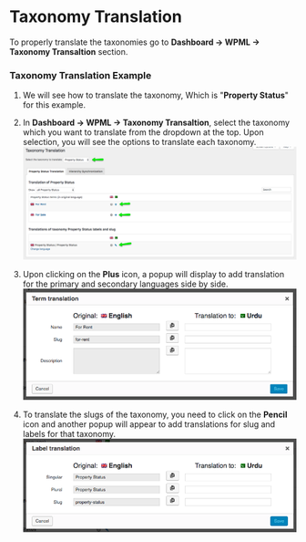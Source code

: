 # Taxonomy Translation

To properly translate the taxonomies go to **Dashboard → WPML → Taxonomy Transaltion** section.

### Taxonomy Translation Example

1. We will see how to translate the taxonomy, Which is "**Property Status**" for this example.

2. In **Dashboard → WPML → Taxonomy Transaltion**, select the taxonomy which you want to translate from the dropdown at the top. Upon selection, you will see the options to translate each taxonomy.<br>![RealHomes Documentation](images/wpml/taxonomy-translation-1.png)

3. Upon clicking on the **Plus** icon, a popup will display to add translation for the primary and secondary languages side by side.<br>![RealHomes Documentation](images/wpml/taxonomy-translation-2.png)

4. To translate the slugs of the taxonomy, you need to click on the **Pencil** icon and another popup will appear to add translations for slug and labels for that taxonomy.<br>![RealHomes Documentation](images/wpml/taxonomy-translation-3.png)